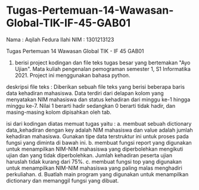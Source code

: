 # Tugas-Pertemuan-14-Wawasan-Global-TIK-IF-45-GAB01

Nama : Aqilah Fedura Ilahi
NIM : 1301213123

Tugas Pertemuan 14 Wawasan Global TIK - IF 45 GAB01

1. berisi project kodingan dan file teks tugas besar yang bertemakan "Ayo Ujian". Mata kuliah pengenalan pemograman semester 1, S1 Informatika 2021. Project ini menggunakan bahasa python. 

deskripsi file teks : Diberikan sebuah file teks yang berisi beberapa baris data kehadiran mahasiswa. Data terdiri dari delapan kolom yang menyatakan NIM mahasiswa dan status kehadiran dari minggu ke-1 hingga minggu ke-7. Nilai 1 berarti hadir sedangkan 0 berarti tidak hadir, dan masing-masing kolom dipisahkan oleh tab.

isi dari kodingan diatas memuat tugas yaitu :
a. membuat sebuah dictionary data_kehadiran dengan key adalah NIM mahasiswa dan value adalah jumlah kehadiran mahasiswa. Gunakan tipe data terstruktur ini untuk proses pada fungsi yang diminta di bawah ini.
b. membuat fungsi report yang digunakan untuk menampilkan NIM-NIM mahasiswa yang diperbolehkan mengikuti ujian dan yang tidak diperbolehkan. Jumlah kehadiran peserta ujian haruslah tidak kurang dari 75%.
c. membuat fungsi top yang digunakan untuk menampilkan NIM-NIM mahasiswa yang paling malas menghadiri perkuliahan.
d. Buatlah main program yang digunakan untuk menampilkan dictionary dan memanggil fungsi yang dibuat.

